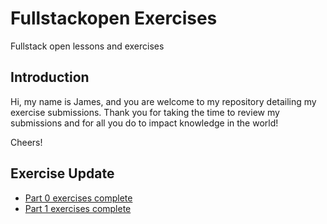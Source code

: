 # Fullstackopen Exercises

Fullstack open lessons and exercises

## Introduction

Hi, my name is James, and you are welcome to my repository detailing my exercise submissions.
Thank you for taking the time to review my submissions and for all you do to impact knowledge in the world!

Cheers!

## Exercise Update

- [Part 0 exercises complete](./part0/)
- [Part 1 exercises complete](./part1/)
